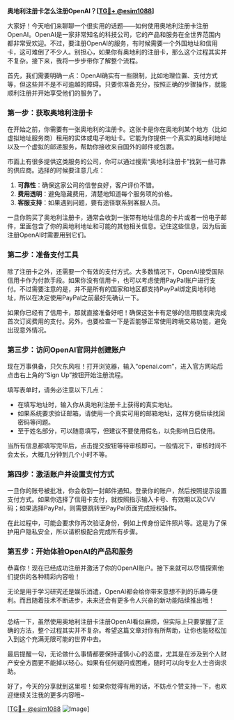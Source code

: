 **奥地利注册卡怎么注册OpenAI？[[TG💪+ @esim1088](https://t.me/s/esim1088)]**

大家好！今天咱们来聊聊一个很实用的话题——如何使用奥地利注册卡注册OpenAI。OpenAI是一家非常知名的科技公司，它的产品和服务在全世界范围内都非常受欢迎。不过，要注册OpenAI的服务，有时候需要一个外国地址和信用卡，这可难倒了不少人。别担心，如果你有奥地利的注册卡，那么这个过程其实并不复杂。接下来，我将一步步带你了解整个流程。

首先，我们需要明确一点：OpenAI确实有一些限制，比如地理位置、支付方式等，但这些并不是不可逾越的障碍。只要你准备充分，按照正确的步骤操作，就能顺利注册并开始享受他们的服务了。

### 第一步：获取奥地利注册卡

在开始之前，你需要有一张奥地利的注册卡。这张卡是你在奥地利某个地方（比如虚拟地址服务商）租用的实体或电子地址卡。它能为你提供一个真实的奥地利地址以及一个虚拟的邮递服务，帮助你接收来自国外的邮件或包裹。

市面上有很多提供这类服务的公司，你可以通过搜索“奥地利注册卡”找到一些可靠的供应商。选择的时候要注意几点：

1. **可靠性**：确保这家公司的信誉良好，客户评价不错。
2. **费用透明**：避免隐藏费用，清楚地知道每个服务项的价格。
3. **客服支持**：如果遇到问题，要有途径联系到客服人员。

一旦你购买了奥地利注册卡，通常会收到一张带有地址信息的卡片或者一份电子邮件，里面包含了你的奥地利地址和可能的其他相关信息。记住这些信息，因为后面注册OpenAI时需要用到它们。

### 第二步：准备支付工具

除了注册卡之外，还需要一个有效的支付方式。大多数情况下，OpenAI接受国际信用卡作为付款手段。如果你没有信用卡，也可以考虑使用PayPal账户进行支付。不过需要注意的是，并不是所有的国家和地区都支持PayPal绑定奥地利地址，所以在决定使用PayPal之前最好先确认一下。

如果你已经有了信用卡，那就直接准备好吧！确保这张卡有足够的信用额度来完成首次订阅费用的支付。另外，也要检查一下是否能够正常使用跨境交易功能，避免出现意外情况。

### 第三步：访问OpenAI官网并创建账户

现在万事俱备，只欠东风啦！打开浏览器，输入“openai.com”，进入官方网站后点击右上角的“Sign Up”按钮开始注册流程。

填写表单时，请务必注意以下几点：
- 在填写地址时，输入你从奥地利注册卡上获得的真实地址。
- 如果系统要求验证邮箱，请使用一个真实可用的邮箱地址，这样方便后续找回密码等问题。
- 至于姓名部分，可以随意填写，但建议不要使用假名，以免影响日后使用。

当所有信息都填写完毕后，点击提交按钮等待审核即可。一般情况下，审核时间不会太长，大概几分钟到几个小时不等。

### 第四步：激活账户并设置支付方式

一旦你的账号被批准，你会收到一封邮件通知。登录你的账户，然后按照提示设置支付方式。如果你选择了信用卡支付，就按照指示输入卡号、有效期以及CVV码；如果选择PayPal，则需要跳转至PayPal页面完成授权操作。

在此过程中，可能会要求你再次验证身份，例如上传身份证件照片等。这是为了保护用户隐私安全，所以请积极配合完成所有步骤。

### 第五步：开始体验OpenAI的产品和服务

恭喜你！现在已经成功注册并激活了你的OpenAI账户。接下来就可以尽情探索他们提供的各种精彩内容啦！

无论是用于学习研究还是娱乐消遣，OpenAI都会给你带来意想不到的乐趣与便利。而且随着技术不断进步，未来还会有更多令人兴奋的新功能陆续推出哦！

---

总结一下，虽然使用奥地利注册卡注册OpenAI看似麻烦，但实际上只要掌握了正确的方法，整个过程其实并不复杂。希望这篇文章对你有所帮助，让你也能轻松加入到这个充满无限可能的世界中去。

最后提醒一句，无论做什么事情都要保持谨慎小心的态度，尤其是在涉及到个人财产安全方面更不能掉以轻心。如果有任何疑问或困难，随时可以向专业人士咨询求助。

好了，今天的分享就到这里啦！如果你觉得有用的话，不妨点个赞支持一下，也欢迎继续关注我的更多内容哦~ 

[[TG💪+ @esim1088](https://t.me/s/esim1088) ![Image](https://i.postimg.cc/4NQfJmqS/Snipaste-2025-05-13-00-14-12.png)]
